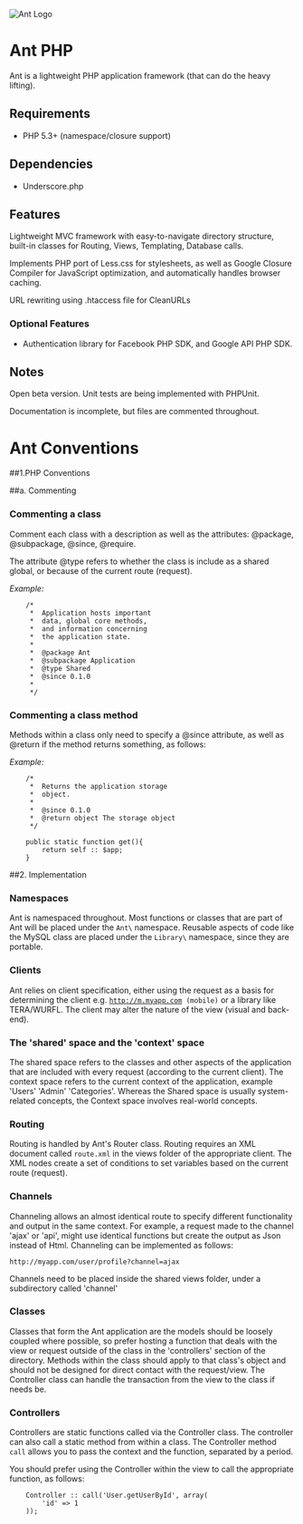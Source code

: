 ![Ant Logo](https://raw.github.com/luke-siedle/Ant/master/Ant-Logo.png)

# Ant PHP

Ant is a lightweight PHP application framework (that can do the heavy lifting).

## Requirements

- PHP 5.3+ (namespace/closure support)

## Dependencies

- Underscore.php

## Features

Lightweight MVC framework with easy-to-navigate directory structure, built-in 
classes for Routing, Views, Templating, Database calls. 

Implements PHP port of Less.css for stylesheets, as well as Google Closure 
Compiler for JavaScript optimization, and automatically handles browser caching.

URL rewriting using .htaccess file for CleanURLs

### Optional Features

- Authentication library for Facebook PHP SDK, and Google API PHP SDK.

## Notes

Open beta version. Unit tests are being implemented with PHPUnit. 

Documentation is incomplete, but files are commented throughout.

# Ant Conventions

##1.PHP Conventions

##a. Commenting

### Commenting a class

Comment each class with a description as well as the attributes:
@package, @subpackage, @since, @require. 

The attribute @type refers to whether the class is include as a shared
global, or because of the current route (request).

*Example:*

		/*
		 *	Application hosts important
		 *	data, global core methods,
		 *	and information concerning
		 *	the application state.
		 * 
		 *	@package Ant
		 *	@subpackage Application
		 *	@type Shared
		 *	@since 0.1.0
		 *	
		 */

### Commenting a class method

Methods within a class only need to specify a @since attribute, as well as @return
if the method returns something, as follows: 

*Example:*

		/*
		 *	Returns the application storage
		 *	object.
		 * 
		 *	@since 0.1.0
		 *	@return object The storage object
		 */

		public static function get(){
			return self :: $app;
		}

##2. Implementation

### Namespaces

Ant is namespaced throughout. Most functions or classes that are part of Ant 
will be placed under the <code>Ant\\</code> namespace. Reusable aspects of code 
like the MySQL class are placed under the <code>Library\\</code> namespace, 
since they are portable.

### Clients

Ant relies on client specification, either using the request as a basis for 
determining the client e.g. <code>http://m.myapp.com (mobile)</code> or a
library like TERA/WURFL. The client may alter the nature of the view (visual 
and back-end). 

### The 'shared' space and the 'context' space

The shared space refers to the classes and other aspects of the application 
that are included with every request (according to the current client). The 
context space refers to the current context of the application, example 'Users'
'Admin' 'Categories'. Whereas the Shared space is usually system-related 
concepts, the Context space involves real-world concepts.

### Routing

Routing is handled by Ant's Router class. Routing requires an XML document 
called <code>route.xml</code> in the views folder of the appropriate client. The
XML nodes create a set of conditions to set variables based on the current
route (request).

### Channels

Channeling allows an almost identical route to specify different 
functionality and output in the same context. For example, a request made to
the channel 'ajax' or 'api', might use identical functions but create the 
output as Json instead of Html. Channeling can be implemented as follows:

	http://myapp.com/user/profile?channel=ajax
	
Channels need to be placed inside the shared views folder, under a subdirectory 
called 'channel'

### Classes

Classes that form the Ant application are the models should be loosely coupled 
where possible, so prefer hosting a function that deals with the view or request 
outside of the class in the 'controllers' section of the directory. Methods within 
the class should apply to that class's object and should not be designed for 
direct contact with the request/view. The Controller class can handle the 
transaction from the view to the class if needs be. 

### Controllers

Controllers are static functions called via the Controller class. The controller 
can also call a static method from within a class. The Controller method 
<code>call</code> allows you to pass the context and the function, separated
by a period.
 
You should prefer using the Controller within the view to call the appropriate 
function, as follows:

		Controller :: call('User.getUserById', array(
			'id' => 1
		));